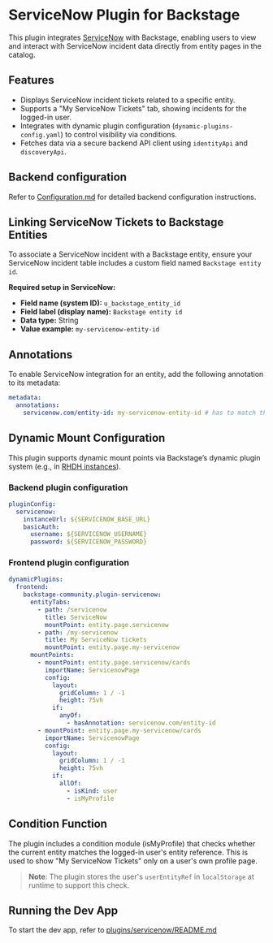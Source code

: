 # ServiceNow Plugin for Backstage

This plugin integrates [ServiceNow](https://www.servicenow.com/) with Backstage, enabling users to view and interact with ServiceNow incident data directly from entity pages in the catalog.

## Features

- Displays ServiceNow incident tickets related to a specific entity.
- Supports a "My ServiceNow Tickets" tab, showing incidents for the logged-in user.
- Integrates with dynamic plugin configuration (`dynamic-plugins-config.yaml`) to control visibility via conditions.
- Fetches data via a secure backend API client using `identityApi` and `discoveryApi`.

## Backend configuration

Refer to [Configuration.md](./docs/Configuration.md) for detailed backend configuration instructions.

## Linking ServiceNow Tickets to Backstage Entities

To associate a ServiceNow incident with a Backstage entity, ensure your ServiceNow incident table includes a custom field named `Backstage entity id`.

**Required setup in ServiceNow:**

- **Field name (system ID):** `u_backstage_entity_id`
- **Field label (display name):** `Backstage entity id`
- **Data type:** String
- **Value example:** `my-servicenow-entity-id`

## Annotations

To enable ServiceNow integration for an entity, add the following annotation to its metadata:

```yaml
metadata:
  annotations:
    servicenow.com/entity-id: my-servicenow-entity-id # has to match the value defined in the incident ticket `u_backstage_entity_id` field
```

## Dynamic Mount Configuration

This plugin supports dynamic mount points via Backstage’s dynamic plugin system (e.g., in [RHDH instances](https://docs.redhat.com/en/documentation/red_hat_developer_hub/1.6)).

### Backend plugin configuration

```yaml
pluginConfig:
  servicenow:
    instanceUrl: ${SERVICENOW_BASE_URL}
    basicAuth:
      username: ${SERVICENOW_USERNAME}
      password: ${SERVICENOW_PASSWORD}
```

### Frontend plugin configuration

```yaml
dynamicPlugins:
  frontend:
    backstage-community.plugin-servicenow:
      entityTabs:
        - path: /servicenow
          title: ServiceNow
          mountPoint: entity.page.servicenow
        - path: /my-servicenow
          title: My ServiceNow tickets
          mountPoint: entity.page.my-servicenow
      mountPoints:
        - mountPoint: entity.page.servicenow/cards
          importName: ServicenowPage
          config:
            layout:
              gridColumn: 1 / -1
              height: 75vh
            if:
              anyOf:
                - hasAnnotation: servicenow.com/entity-id
        - mountPoint: entity.page.my-servicenow/cards
          importName: ServicenowPage
          config:
            layout:
              gridColumn: 1 / -1
              height: 75vh
            if:
              allOf:
                - isKind: user
                - isMyProfile
```

## Condition Function

The plugin includes a condition module (isMyProfile) that checks whether the current entity matches the logged-in user's entity reference. This is used to show "My ServiceNow Tickets" only on a user's own profile page.

> **Note**: The plugin stores the user's `userEntityRef` in `localStorage` at runtime to support this check.

## Running the Dev App

To start the dev app, refer to [plugins/servicenow/README.md](./plugins/README.md)

